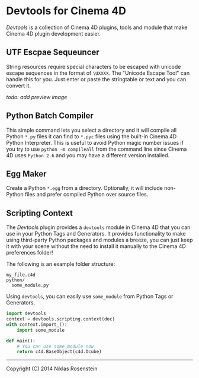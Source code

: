# Devtools for Cinema 4D

*Devtools* is a collection of Cinema 4D plugins, tools and module that
make Cinema 4D plugin development easier.

## UTF Escpae Sequeuncer

String resources require special characters to be escaped with unicode
escape sequences in the format of `\UXXXX`. The "Unicode Escape Tool"
can handle this for you. Just enter or paste the stringtable or text
and you can convert it.

*todo: add preview image*

## Python Batch Compiler

This simple command lets you select a directory and it will compile all
Python `*.py` files it can find to `*.pyc` files using the built-in
Cinema 4D Python Interpreter. This is useful to avoid Python magic
number issues if you try to use `python -m compileall` from the command
line since Cinema 4D uses `Python 2.6` and you may have a different
version installed.

## Egg Maker

Create a Python `*.egg` from a directory. Optionally, it will include
non-Python files and prefer compiled Python over source files.

## Scripting Context

The *Devtools* plugin provides a `devtools` module in Cinema 4D that you
can use in your Python Tags and Generators. It provides functionality to
make using third-party Python packages and modules a breeze, you can just
keep it with your scene without the need to install it manually to the
Cinema 4D preferences folder!

The following is an example folder structure:

    my_file.c4d
    python/
      some_module.py

Using `devtools`, you can easily use `some_module` from Python Tags or
Generators.

```python
import devtools
context = devtools.scripting.context(doc)
with context.import_():
    import some_module

def main():
    # You can use some_module now
    return c4d.BaseObject(c4d.Ocube)
```

----

Copyright (C) 2014 Niklas Rosenstein
